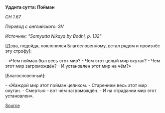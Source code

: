 **Уддита сутта: Пойман**

_СН 1\.67_

_Перевод с английского: SV_

_Источник: "Samyutta Nikaya by Bodhi, p\. 132"_

\[Дэва, подойдя, поклонился Благословенному, встал рядом и произнёс эту строфу\]:

\- «Чем пойман был весь этот мир?
\- Чем этот целый мир окутан?
\- Чем этот мир загромождён?
\- И установлен этот мир на чём?»

\[Благословенный\]:

\- «Жаждой мир этот пойман целиком\.
\- Старением весь этот мир окутан\.
\- Смертью – вот чем загромождён\.
\- И на страдании мир этот установлен»\.

[Source](https://www\.theravada\.ru/Teaching/Canon/Suttanta/Texts/sn1_67\-uddita\-sutta\-sv\.htm)